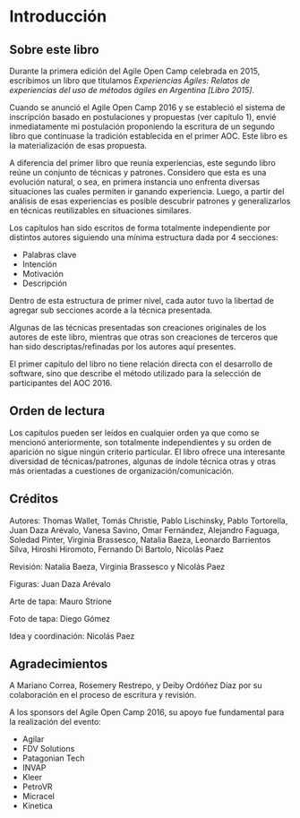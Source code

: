 # Introducción

## Sobre este libro

Durante la primera edición del Agile Open Camp celebrada en 2015, escribimos un libro que titulamos _Experiencias Ágiles: Relatos de experiencias del uso de métodos ágiles en Argentina [Libro 2015]_.

Cuando se anunció el Agile Open Camp 2016 y se estableció el sistema de inscripción basado en postulaciones y propuestas (ver capítulo 1), envié inmediatamente mi postulación proponiendo la escritura de un segundo libro que continuase la tradición establecida en el primer AOC. Este libro es la materialización de esas propuesta.

A diferencia del primer libro que reunía experiencias, este segundo libro reúne un conjunto de técnicas y patrones. Considero que esta es una evolución natural, o sea, en primera instancia uno enfrenta diversas situaciones las cuales permiten ir ganando experiencia. Luego, a partir del análisis de esas experiencias es posible descubrir patrones y generalizarlos en técnicas reutilizables en situaciones similares.

Los capítulos han sido escritos de forma totalmente independiente por distintos autores siguiendo una mínima estructura dada por 4 secciones:

*   Palabras clave
*   Intención
*   Motivación
*   Descripción

Dentro de esta estructura de primer nivel, cada autor tuvo la libertad de agregar sub secciones acorde a la técnica presentada.

Algunas de las técnicas presentadas son creaciones originales de los autores de este libro, mientras que otras son creaciones de terceros que han sido descriptas/refinadas por los autores aquí presentes.

El primer capítulo del libro no tiene relación directa con el desarrollo de software, sino que describe el método utilizado para la selección de participantes del AOC 2016.

## Orden de lectura

Los capítulos pueden ser leídos en cualquier orden ya que como se mencionó anteriormente, son totalmente independientes y su orden de aparición no sigue ningún criterio particular. El libro ofrece una interesante diversidad de técnicas/patrones, algunas de índole técnica otras y otras más orientadas a cuestiones de organización/comunicación.

## Créditos

Autores: Thomas Wallet, Tomás Christie, Pablo Lischinsky, Pablo Tortorella, Juan Daza Arévalo, Vanesa Savino, Omar Fernández, Alejandro Faguaga, Soledad Pinter, Virginia Brassesco, Natalia Baeza, Leonardo Barrientos Silva, Hiroshi Hiromoto, Fernando Di Bartolo, Nicolás Paez

Revisión: Natalia Baeza, Virginia Brassesco y Nicolás Paez

Figuras: Juan Daza Arévalo

Arte de tapa: Mauro Strione

Foto de tapa: Diego Gómez

Idea y coordinación: Nicolás Paez

## Agradecimientos

A Mariano Correa, Rosemery Restrepo, y Deiby Ordóñez Díaz por su colaboración en el proceso de escritura y revisión.

A los sponsors del Agile Open Camp 2016, su apoyo fue fundamental para la realización del evento:

*   Agilar
*   FDV Solutions
*   Patagonian Tech
*   INVAP
*   Kleer
*   PetroVR
*   Micracel
*   Kinetica